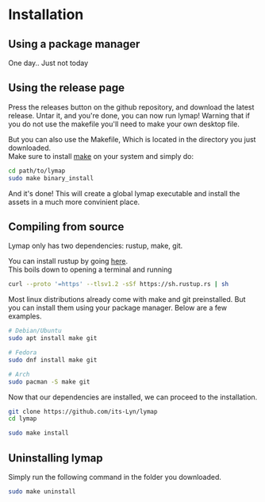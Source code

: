 # Installation

## Using a package manager
One day.. Just not today

## Using the release page
Press the releases button on the github repository, and download the latest release.
Untar it, and you're done, you can now run lymap! Warning that if you do not use the makefile you'll need to make your own desktop file. <br>

But you can also use the Makefile, Which is located in the directory you just downloaded. <br>
Make sure to install [make](https://www.gnu.org/software/make/manual/make.html) on your system and simply do:
```bash
cd path/to/lymap
sudo make binary_install
``` 
And it's done! This will create a global lymap executable and install the assets in a much more convinient place.

## Compiling from source
Lymap only has two dependencies: rustup, make, git.

You can install rustup by going [here](https://rustup.rs/). <br>
This boils down to opening a terminal and running
```bash
curl --proto '=https' --tlsv1.2 -sSf https://sh.rustup.rs | sh
```

Most linux distributions already come with make and git preinstalled. But you can install them using your package manager. Below are a few examples.
```bash
# Debian/Ubuntu
sudo apt install make git
```

```bash
# Fedora
sudo dnf install make git
```

```bash
# Arch
sudo pacman -S make git
```

Now that our dependencies are installed, we can proceed to the installation.

```bash
git clone https://github.com/its-Lyn/lymap
cd lymap

sudo make install
```

## Uninstalling lymap
Simply run the following command in the folder you downloaded.
```bash
sudo make uninstall
```
